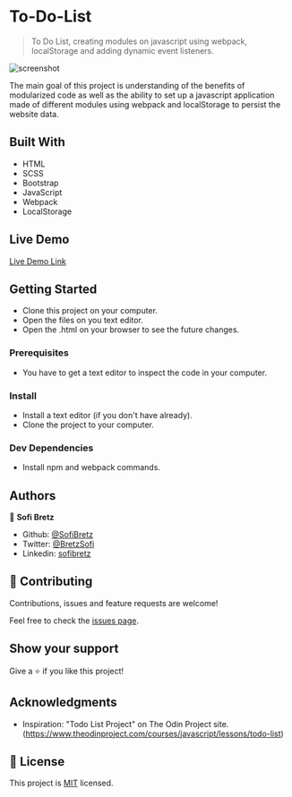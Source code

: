 # To-Do-List

> To Do List, creating modules on javascript using webpack, localStorage and adding dynamic event listeners.

![screenshot](https://i.imgur.com/HWL8WMm.png)

The main goal of this project is understanding of the benefits of modularized code as well as the ability to set up a javascript application made of different modules using webpack and localStorage to persist the website data.

## Built With

- HTML
- SCSS
- Bootstrap
- JavaScript
- Webpack
- LocalStorage

## Live Demo

[Live Demo Link](https://rawcdn.githack.com/SofiBretz/To-Do-List/56a02b6fa2f9e1e1bce9ae9e6530fe7aa864df22/dist/index.html)

## Getting Started

- Clone this project on your computer.
- Open the files on you text editor.
- Open the .html on your browser to see the future changes.

### Prerequisites

- You have to get a text editor to inspect the code in your computer.

### Install

- Install a text editor (if you don't have already).
- Clone the project to your computer.


### Dev Dependencies

- Install npm and webpack commands.

## Authors

👤 **Sofi Bretz**

- Github: [@SofiBretz](https://github.com/SofiBretz)
- Twitter: [@BretzSofi](https://twitter.com/BretzSofi)
- Linkedin: [sofibretz](https://www.linkedin.com/in/sofibretz/)

## 🤝 Contributing

Contributions, issues and feature requests are welcome!

Feel free to check the [issues page](issues/).

## Show your support

Give a ⭐️ if you like this project!

## Acknowledgments

- Inspiration: "Todo List Project" on The Odin Project site.(https://www.theodinproject.com/courses/javascript/lessons/todo-list)

## 📝 License

This project is [MIT](lic.url) licensed.